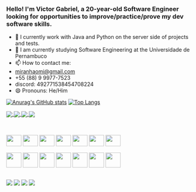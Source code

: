 ### Hello! I'm Victor Gabriel, a 20-year-old Software Engineer looking for opportunities to improve/practice/prove my dev software skills.

- 🔭 I currently work with Java and Python on the server side of projects and tests.
- 🌱 I am currently studying Software Engineering at the Universidade de Pernambuco
- 📫 How to contact me:
-   miranhaomi@gmail.com
-   +55 (88) 9 9977-7523
-   discord: 492771538454708224
- 😄 Pronouns: He/Him

[![Anurag's GitHub stats](https://github-readme-stats.vercel.app/api?username=VictorGabrielCuralesvic&count_private=true&show_icons=true&theme=shadow_red&repo=github-readme-stats)](https://github.com/anuraghazra/github-readme-stats)
[![Top Langs](https://github-readme-stats.vercel.app/api/top-langs/?username=VictorGabrielCuralesvic&layout=compact&theme=shadow_red)](https://github.com/anuraghazra/github-readme-stats)

<a href="https://github.com/anuraghazra/github-readme-stats">
  <img align="center" src="https://github-readme-stats.vercel.app/api/pin/?username=VictorGabrielCuralesvic&repo=grupo-b-2023-1&theme=shadow_red" />
</a>
<a href="https://github.com/anuraghazra/convoychat">
  <img align="center" src="https://github-readme-stats.vercel.app/api/pin/?username=VictorGabrielCuralesvic&repo=UPE-2022.2-Equipe09&theme=shadow_red" />
</a>
<a href="https://github.com/anuraghazra/convoychat">
  <img align="center" src="https://github-readme-stats.vercel.app/api/pin/?username=VictorGabrielCuralesvic&repo=ppsw-2022.2&theme=shadow_red" />
</a>
<a href="https://github.com/anuraghazra/convoychat">
  <img align="center" src="https://github-readme-stats.vercel.app/api/pin/?username=VictorGabrielCuralesvic&repo=CS50-Solutions&theme=shadow_red" />
</a>

##

<div style="display: inline_block"><br>
  <img align="center" height="30" width="40" src="https://cdn.jsdelivr.net/gh/devicons/devicon/icons/c/c-original.svg">
  <img align="center" height="30" width="40" src="https://cdn.jsdelivr.net/gh/devicons/devicon/icons/csharp/csharp-original.svg">
  <img align="center" height="30" width="40" src="https://cdn.jsdelivr.net/gh/devicons/devicon/icons/java/java-original.svg">
  <img align="center" height="30" width="40" src="https://cdn.jsdelivr.net/gh/devicons/devicon/icons/kotlin/kotlin-original.svg">
  <img align="center" height="30" width="40" src="https://cdn.jsdelivr.net/gh/devicons/devicon/icons/python/python-original.svg">
  <img align="center" height="30" width="40" src="https://cdn.jsdelivr.net/gh/devicons/devicon/icons/react/react-original.svg">
  <img align="center" height="30" width="40" src="https://cdn.jsdelivr.net/gh/devicons/devicon/icons/pytest/pytest-original.svg">
</div>
<div style="display: inline_block"><br>
  <img aling="center" heigth="30" width="40" src="https://cdn.jsdelivr.net/gh/devicons/devicon/icons/javascript/javascript-original.svg">
  <img aling="center" heigth="30" width="40" src="https://cdn.jsdelivr.net/gh/devicons/devicon/icons/typescript/typescript-original.svg">
  <img aling="center" heigth="30" width="40" src="https://cdn.jsdelivr.net/gh/devicons/devicon/icons/spring/spring-original.svg">
  <img aling="center" heigth="30" width="40" src="https://cdn.jsdelivr.net/gh/devicons/devicon/icons/nodejs/nodejs-original-wordmark.svg">
  <img aling="center" heigth="30" width="40" src="https://cdn.jsdelivr.net/gh/devicons/devicon/icons/apache/apache-original.svg">
  <img aling="center" heigth="30" width="40" src="https://cdn.jsdelivr.net/gh/devicons/devicon/icons/django/django-plain.svg">
  <img aling="center" heigth="30" width="40" src="https://cdn.jsdelivr.net/gh/devicons/devicon/icons/android/android-original.svg">
</div>

##

<div>
  <a href = "https://wa.me/88999777523"><img src="https://img.shields.io/badge/WhatsApp-25D366?style=for-the-badge&logo=whatsapp&logoColor=white"></a>
  <a href = "mailto:miranhaomi@gmail.com"><img src="https://img.shields.io/badge/-Gmail-%23333?style=for-the-badge&logo=gmail&logoColor=white" target="_blank"></a>
  <a href="https://www.linkedin.com/in/victor-g-v-f-t" target="_blank"><img src="https://img.shields.io/badge/-LinkedIn-%230077B5?style=for-the-badge&logo=linkedin&logoColor=white" target="_blank"></a> 
  <a href="" target="_blank"><img src="https://img.shields.io/badge/Discord-7289DA?style=for-the-badge&logo=discord&logoColor=white" target="_blank"></a> 
